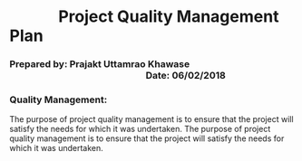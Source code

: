 # &nbsp;&nbsp;&nbsp;&nbsp;&nbsp;&nbsp;&nbsp;&nbsp;&nbsp;&nbsp;&nbsp;&nbsp;&nbsp;Project Quality Management Plan

### Prepared by:  Prajakt Uttamrao Khawase &nbsp;&nbsp;&nbsp;&nbsp;&nbsp;&nbsp;&nbsp;&nbsp;&nbsp;&nbsp;&nbsp;&nbsp;&nbsp;&nbsp;&nbsp;&nbsp;&nbsp;&nbsp;&nbsp;&nbsp;&nbsp;&nbsp;&nbsp;&nbsp;&nbsp;&nbsp;&nbsp;&nbsp;&nbsp;&nbsp;&nbsp;&nbsp;&nbsp;&nbsp;&nbsp;&nbsp;&nbsp;&nbsp;&nbsp;&nbsp;&nbsp;&nbsp;&nbsp;&nbsp;&nbsp;&nbsp;&nbsp;&nbsp;&nbsp;&nbsp;&nbsp;&nbsp;&nbsp;&nbsp;&nbsp;&nbsp;&nbsp;&nbsp;&nbsp;&nbsp;&nbsp;&nbsp;Date: 06/02/2018

### Quality Management: 
The purpose of project quality management is to ensure that the project will satisfy the needs for which it was undertaken. The purpose of project quality management is to ensure that the project will satisfy the needs for which it was undertaken.
